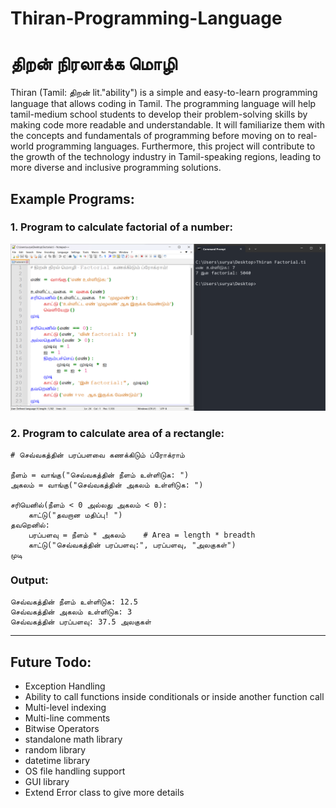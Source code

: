 # Thiran-Programming-Language
# திறன் நிரலாக்க மொழி
Thiran (Tamil: திறன் lit."ability") is a simple and easy-to-learn programming language that allows coding in Tamil. The programming language will help tamil-medium school students to develop their problem-solving skills by making code more readable and understandable. It will familiarize them with the concepts and fundamentals of programming before moving on to real-world programming languages. Furthermore, this project will contribute to the growth of the technology industry in Tamil-speaking regions, leading to more diverse and inclusive programming solutions.

## Example Programs:
### 1. Program to calculate factorial of a number:
![alt text](https://github.com/Surya-NarayananS/Thiran-Programming-Language/blob/efd4813b2562118ebfbe59df3ed529f17ef05fd9/Example%20Program.png)

### 2. Program to calculate area of a rectangle:
```
# செவ்வகத்தின் பரப்பளவை கணக்கிடும் ப்ரோக்ராம்

நீளம் = வாங்கு("செவ்வகத்தின் நீளம் உள்ளிடுக: ")
அகலம் = வாங்கு("செவ்வகத்தின் அகலம் உள்ளிடுக: ")

சரியெனில்(நீளம் < 0 அல்லது அகலம் < 0):
    காட்டு("தவறான மதிப்பு! ")
தவறெனில்:
    பரப்பளவு = நீளம் * அகலம்    # Area = length * breadth
    காட்டு("செவ்வகத்தின் பரப்பளவு:", பரப்பளவு, "அலகுகள்")
முடி
```
### Output:
```
செவ்வகத்தின் நீளம் உள்ளிடுக: 12.5
செவ்வகத்தின் அகலம் உள்ளிடுக: 3
செவ்வகத்தின் பரப்பளவு: 37.5 அலகுகள்
```
-------------------------------------------------------
## Future Todo:
- Exception Handling
- Ability to call functions inside conditionals or inside another function call
- Multi-level indexing
- Multi-line comments
- Bitwise Operators
- standalone math library
- random library
- datetime library
- OS file handling support
- GUI library
- Extend Error class to give more details

